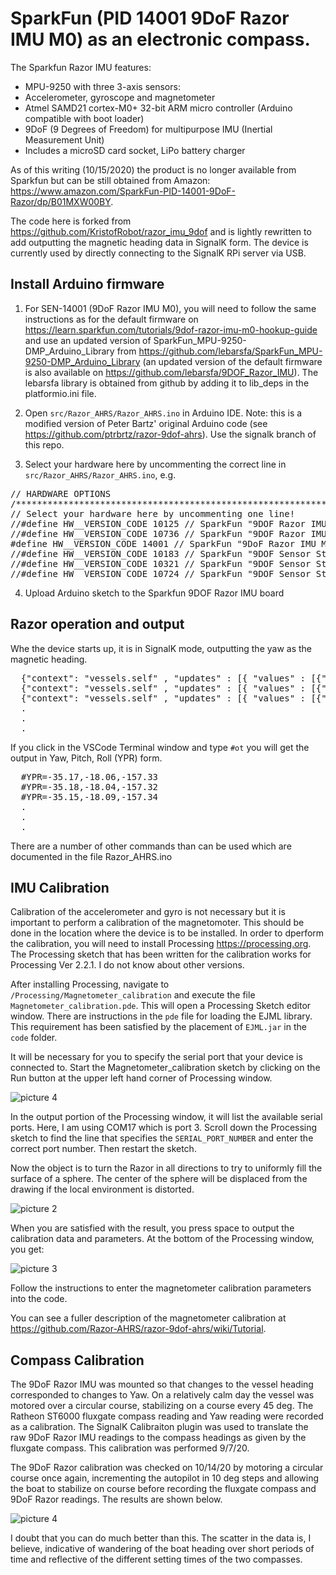 # SparkFun (PID 14001 9DoF Razor IMU M0) as an electronic compass.

The Sparkfun Razor IMU features:
  * MPU-9250 with three 3-axis sensors:
  * Accelerometer, gyroscope and magnetometer
  * Atmel SAMD21 cortex-M0+ 32-bit ARM micro controller (Arduino compatible with boot loader)
  * 9DoF (9 Degrees of Freedom) for multipurpose IMU (Inertial Measurement Unit)
  * Includes a microSD card socket, LiPo battery charger

As of this writing (10/15/2020) the product is no longer available from Sparkfun but can be still obtained from Amazon:
https://www.amazon.com/SparkFun-PID-14001-9DoF-Razor/dp/B01MXW00BY.

The code here is forked from  https://github.com/KristofRobot/razor_imu_9dof and is lightly rewritten to add outputting the magnetic heading data in SignalK form. The device is currently used by directly connecting to the SignalK RPi server via USB.


Install Arduino firmware
-------------------------
1) For SEN-14001 (9DoF Razor IMU M0), you will need to follow the same instructions as for the default firmware on https://learn.sparkfun.com/tutorials/9dof-razor-imu-m0-hookup-guide and use an updated version of SparkFun_MPU-9250-DMP_Arduino_Library from https://github.com/lebarsfa/SparkFun_MPU-9250-DMP_Arduino_Library (an updated version of the default firmware is also available on https://github.com/lebarsfa/9DOF_Razor_IMU). The lebarsfa library is obtained from github by adding it to lib_deps in the platformio.ini file.

2) Open `src/Razor_AHRS/Razor_AHRS.ino` in Arduino IDE. Note: this is a modified version
of Peter Bartz' original Arduino code (see https://github.com/ptrbrtz/razor-9dof-ahrs). 
Use the signalk branch of this repo.

3) Select your hardware here by uncommenting the correct line in `src/Razor_AHRS/Razor_AHRS.ino`, e.g.

<pre>
// HARDWARE OPTIONS
/*****************************************************************/
// Select your hardware here by uncommenting one line!
//#define HW__VERSION_CODE 10125 // SparkFun "9DOF Razor IMU" version "SEN-10125" (HMC5843 magnetometer)
//#define HW__VERSION_CODE 10736 // SparkFun "9DOF Razor IMU" version "SEN-10736" (HMC5883L magnetometer)
#define HW__VERSION_CODE 14001 // SparkFun "9DoF Razor IMU M0" version "SEN-14001"
//#define HW__VERSION_CODE 10183 // SparkFun "9DOF Sensor Stick" version "SEN-10183" (HMC5843 magnetometer)
//#define HW__VERSION_CODE 10321 // SparkFun "9DOF Sensor Stick" version "SEN-10321" (HMC5843 magnetometer)
//#define HW__VERSION_CODE 10724 // SparkFun "9DOF Sensor Stick" version "SEN-10724" (HMC5883L magnetometer)
</pre>

4) Upload Arduino sketch to the Sparkfun 9DOF Razor IMU board

Razor operation and output
---------

Whe the device starts up, it is in SignalK mode, outputting the yaw as the magnetic heading.

  <pre>
  {"context": "vessels.self" , "updates" : [{ "values" : [{"path" : "navigation.headingMagnetic" , "value" :-0.619}], "source": { "label" : "Razor.IMU"}}]}
  {"context": "vessels.self" , "updates" : [{ "values" : [{"path" : "navigation.headingMagnetic" , "value" :-0.619}], "source": { "label" : "Razor.IMU"}}]}
  {"context": "vessels.self" , "updates" : [{ "values" : [{"path" : "navigation.headingMagnetic" , "value" :-0.619}], "source": { "label" : "Razor.IMU"}}]}
  .
  .
  .
</pre>

If you click in the VSCode Terminal window and type `#ot` you will get the output in Yaw, Pitch, Roll (YPR) form.

  <pre>
  #YPR=-35.17,-18.06,-157.33
  #YPR=-35.18,-18.04,-157.32
  #YPR=-35.15,-18.09,-157.34
  .
  .
  .
</pre>

There are a number of other commands than can be used which are documented in the file Razor_AHRS.ino


IMU Calibration
---------
Calibration of the accelerometer and gyro is not necessary but it is important to perform a calibration of the magnetomoter. This should be done in the location where the device is to be installed. In order to dperform the calibration, you will need to install Processing https://processing.org. The Processing sketch that has been written for the calibration works for Processing Ver 2.2.1. I do not know about other versions.

After installing Processing, navigate to `/Processing/Magnetometer_calibration` and execute the file `Magnetometer_calibration.pde`. This will open a Processing Sketch editor window. There are instructions in the `pde` file for loading the EJML library. This requirement has been satisfied by the placement of `EJML.jar` in the `code` folder.

 It will be necessary for you to specify the serial port that your device is connected to. Start the Magnetometer_calibration sketch by clicking on the Run button at the upper left hand corner of Processing window. 

![picture 4](images/dadeb8c7d28584c3b36f083cd6f086085b8c5852aa0d36726978e1813902b057.png)  
 


In the output portion of the Processing window, it will list the available serial ports. Here, I am using COM17 which is port 3. Scroll down the Processing sketch to find the line that specifies the `SERIAL_PORT_NUMBER` and enter the correct port number. Then restart the sketch.

Now the object is to turn the Razor in all directions to try to uniformly fill the surface of a sphere. The center of the sphere will be displaced from the drawing if the local environment is distorted.

![picture 2](images/356f0591ebfac4c51c59485c814f46ceaa3c68c2b10fa317c33c63d669b0b561.png)  

When you are satisfied with the result, you press space to output the calibration data and parameters. At the bottom of the Processing window, you get:

![picture 3](images/dd82d72c414f7a16156462bd4064b55f942384ef207a4dec923694723321048d.png)  

Follow the instructions to enter the magnetometer calibration parameters into the code.

You can see a fuller description of the magnetometer calibration at https://github.com/Razor-AHRS/razor-9dof-ahrs/wiki/Tutorial.

Compass Calibration
---------

The 9DoF Razor IMU was mounted so that changes to the vessel heading corresponded to changes to Yaw. On a relatively calm day the vessel was motored over a circular course, stabilizing on a course every 45 deg. The Ratheon ST6000 fluxgate compass reading and Yaw reading were recorded as a calibration.  The SignalK Calibraiton plugin was used to translate the raw 9DoF Razor IMU readings to the compass headings as given by the fluxgate compass. This calibration was performed 9/7/20.

The 9DoF Razor calibration was checked on 10/14/20 by motoring a circular course once again, incrementing the autopilot in 10 deg steps and allowing the boat to stabilize on course before recording the fluxgate compass and 9DoF Razor readings. The results are shown below.

![picture 4](images/4bc4d1250242be6ce1692628d7c374e4fcc55134a78329cae2f477c8d3f79e54.png)  

I doubt that you can do much better than this. The scatter in the data is, I believe, indicative of wandering of the boat heading over short periods of time and reflective of the different setting times of the two compasses. 

